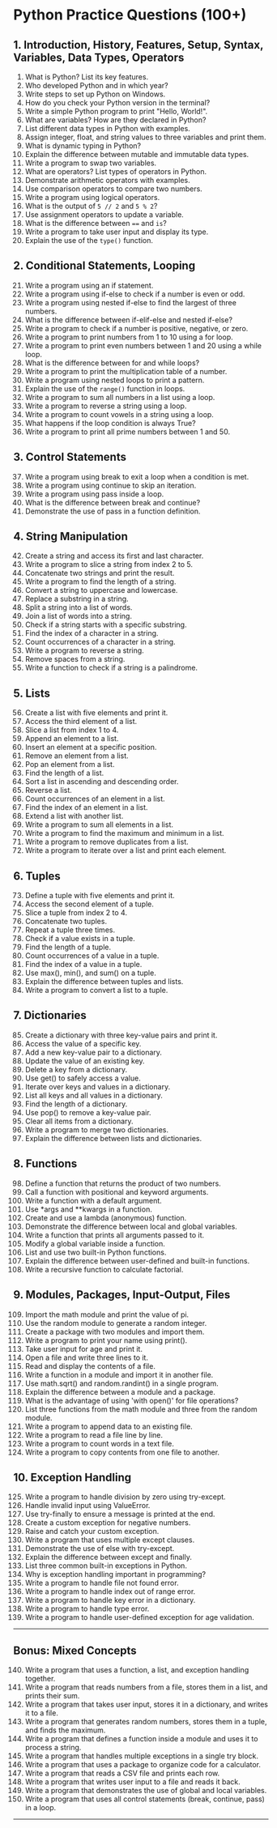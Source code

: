 # Python Practice Questions (100+)

## 1. Introduction, History, Features, Setup, Syntax, Variables, Data Types, Operators

1. What is Python? List its key features.
2. Who developed Python and in which year?
3. Write steps to set up Python on Windows.
4. How do you check your Python version in the terminal?
5. Write a simple Python program to print "Hello, World!".
6. What are variables? How are they declared in Python?
7. List different data types in Python with examples.
8. Assign integer, float, and string values to three variables and print them.
9. What is dynamic typing in Python?
10. Explain the difference between mutable and immutable data types.
11. Write a program to swap two variables.
12. What are operators? List types of operators in Python.
13. Demonstrate arithmetic operators with examples.
14. Use comparison operators to compare two numbers.
15. Write a program using logical operators.
16. What is the output of `5 // 2` and `5 % 2`?
17. Use assignment operators to update a variable.
18. What is the difference between `==` and `is`?
19. Write a program to take user input and display its type.
20. Explain the use of the `type()` function.

## 2. Conditional Statements, Looping

21. Write a program using an if statement.
22. Write a program using if-else to check if a number is even or odd.
23. Write a program using nested if-else to find the largest of three numbers.
24. What is the difference between if-elif-else and nested if-else?
25. Write a program to check if a number is positive, negative, or zero.
26. Write a program to print numbers from 1 to 10 using a for loop.
27. Write a program to print even numbers between 1 and 20 using a while loop.
28. What is the difference between for and while loops?
29. Write a program to print the multiplication table of a number.
30. Write a program using nested loops to print a pattern.
31. Explain the use of the `range()` function in loops.
32. Write a program to sum all numbers in a list using a loop.
33. Write a program to reverse a string using a loop.
34. Write a program to count vowels in a string using a loop.
35. What happens if the loop condition is always True?
36. Write a program to print all prime numbers between 1 and 50.

## 3. Control Statements

37. Write a program using break to exit a loop when a condition is met.
38. Write a program using continue to skip an iteration.
39. Write a program using pass inside a loop.
40. What is the difference between break and continue?
41. Demonstrate the use of pass in a function definition.

## 4. String Manipulation

42. Create a string and access its first and last character.
43. Write a program to slice a string from index 2 to 5.
44. Concatenate two strings and print the result.
45. Write a program to find the length of a string.
46. Convert a string to uppercase and lowercase.
47. Replace a substring in a string.
48. Split a string into a list of words.
49. Join a list of words into a string.
50. Check if a string starts with a specific substring.
51. Find the index of a character in a string.
52. Count occurrences of a character in a string.
53. Write a program to reverse a string.
54. Remove spaces from a string.
55. Write a function to check if a string is a palindrome.

## 5. Lists

56. Create a list with five elements and print it.
57. Access the third element of a list.
58. Slice a list from index 1 to 4.
59. Append an element to a list.
60. Insert an element at a specific position.
61. Remove an element from a list.
62. Pop an element from a list.
63. Find the length of a list.
64. Sort a list in ascending and descending order.
65. Reverse a list.
66. Count occurrences of an element in a list.
67. Find the index of an element in a list.
68. Extend a list with another list.
69. Write a program to sum all elements in a list.
70. Write a program to find the maximum and minimum in a list.
71. Write a program to remove duplicates from a list.
72. Write a program to iterate over a list and print each element.

## 6. Tuples

73. Define a tuple with five elements and print it.
74. Access the second element of a tuple.
75. Slice a tuple from index 2 to 4.
76. Concatenate two tuples.
77. Repeat a tuple three times.
78. Check if a value exists in a tuple.
79. Find the length of a tuple.
80. Count occurrences of a value in a tuple.
81. Find the index of a value in a tuple.
82. Use max(), min(), and sum() on a tuple.
83. Explain the difference between tuples and lists.
84. Write a program to convert a list to a tuple.

## 7. Dictionaries

85. Create a dictionary with three key-value pairs and print it.
86. Access the value of a specific key.
87. Add a new key-value pair to a dictionary.
88. Update the value of an existing key.
89. Delete a key from a dictionary.
90. Use get() to safely access a value.
91. Iterate over keys and values in a dictionary.
92. List all keys and all values in a dictionary.
93. Find the length of a dictionary.
94. Use pop() to remove a key-value pair.
95. Clear all items from a dictionary.
96. Write a program to merge two dictionaries.
97. Explain the difference between lists and dictionaries.

## 8. Functions

98. Define a function that returns the product of two numbers.
99. Call a function with positional and keyword arguments.
100. Write a function with a default argument.
101. Use *args and **kwargs in a function.
102. Create and use a lambda (anonymous) function.
103. Demonstrate the difference between local and global variables.
104. Write a function that prints all arguments passed to it.
105. Modify a global variable inside a function.
106. List and use two built-in Python functions.
107. Explain the difference between user-defined and built-in functions.
108. Write a recursive function to calculate factorial.

## 9. Modules, Packages, Input-Output, Files

109. Import the math module and print the value of pi.
110. Use the random module to generate a random integer.
111. Create a package with two modules and import them.
112. Write a program to print your name using print().
113. Take user input for age and print it.
114. Open a file and write three lines to it.
115. Read and display the contents of a file.
116. Write a function in a module and import it in another file.
117. Use math.sqrt() and random.randint() in a single program.
118. Explain the difference between a module and a package.
119. What is the advantage of using 'with open()' for file operations?
120. List three functions from the math module and three from the random module.
121. Write a program to append data to an existing file.
122. Write a program to read a file line by line.
123. Write a program to count words in a text file.
124. Write a program to copy contents from one file to another.

## 10. Exception Handling

125. Write a program to handle division by zero using try-except.
126. Handle invalid input using ValueError.
127. Use try-finally to ensure a message is printed at the end.
128. Create a custom exception for negative numbers.
129. Raise and catch your custom exception.
130. Write a program that uses multiple except clauses.
131. Demonstrate the use of else with try-except.
132. Explain the difference between except and finally.
133. List three common built-in exceptions in Python.
134. Why is exception handling important in programming?
135. Write a program to handle file not found error.
136. Write a program to handle index out of range error.
137. Write a program to handle key error in a dictionary.
138. Write a program to handle type error.
139. Write a program to handle user-defined exception for age validation.

---

## Bonus: Mixed Concepts

140. Write a program that uses a function, a list, and exception handling together.
141. Write a program that reads numbers from a file, stores them in a list, and prints their sum.
142. Write a program that takes user input, stores it in a dictionary, and writes it to a file.
143. Write a program that generates random numbers, stores them in a tuple, and finds the maximum.
144. Write a program that defines a function inside a module and uses it to process a string.
145. Write a program that handles multiple exceptions in a single try block.
146. Write a program that uses a package to organize code for a calculator.
147. Write a program that reads a CSV file and prints each row.
148. Write a program that writes user input to a file and reads it back.
149. Write a program that demonstrates the use of global and local variables.
150. Write a program that uses all control statements (break, continue, pass) in a loop.

---